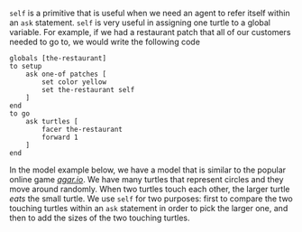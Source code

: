 `self` is a primitive that is useful when we need an agent to refer itself within an `ask` statement. `self` is very useful in assigning one turtle to a global variable. For example, if we had a restaurant patch that all of our customers needed to go to, we would write the following code

```
globals [the-restaurant]
to setup
 	ask one-of patches [
 		set color yellow
 		set the-restaurant self
 	]
end
to go 
	ask turtles [
		facer the-restaurant
		forward 1
	]
end
```



In the model example below, we have a model that is similar to the popular online game [*agar.io*](https://en.wikipedia.org/wiki/Agar.io). We have many turtles that represent circles and they move around randomly. When two turtles touch each other, the larger turtle *eats* the small turtle. We use `self` for two purposes: first to compare the two touching turtles within an `ask` statement in order to pick the larger one, and then to add the sizes of the two touching turtles.